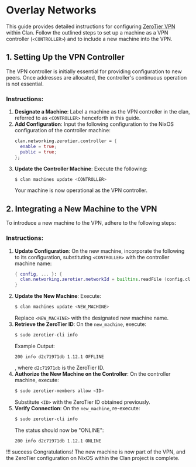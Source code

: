 # Overlay Networks

This guide provides detailed instructions for configuring
[ZeroTier VPN](https://zerotier.com) within Clan. Follow the
outlined steps to set up a machine as a VPN controller (`<CONTROLLER>`) and to
include a new machine into the VPN.

## 1. Setting Up the VPN Controller

The VPN controller is initially essential for providing configuration to new
peers. Once addresses are allocated, the controller's continuous operation is not essential.

### Instructions:

1. **Designate a Machine**: Label a machine as the VPN controller in the clan,
   referred to as `<CONTROLLER>` henceforth in this guide.
1. **Add Configuration**: Input the following configuration to the NixOS
   configuration of the controller machine:
   ```nix
   clan.networking.zerotier.controller = {
     enable = true;
     public = true;
   };
   ```
1. **Update the Controller Machine**: Execute the following:
   ```bash
   $ clan machines update <CONTROLLER>
   ```
   Your machine is now operational as the VPN controller.

## 2. Integrating a New Machine to the VPN

To introduce a new machine to the VPN, adhere to the following steps:

### Instructions:

1. **Update Configuration**: On the new machine, incorporate the following to its
   configuration, substituting `<CONTROLLER>` with the controller machine name:
   ```nix
   { config, ... }: {
     clan.networking.zerotier.networkId = builtins.readFile (config.clanCore.clanDir + "/machines/<CONTROLLER>/facts/zerotier-network-id");
   }
   ```
1. **Update the New Machine**: Execute:
   ```bash
   $ clan machines update <NEW_MACHINE>
   ```
   Replace `<NEW_MACHINE>` with the designated new machine name.
1. **Retrieve the ZeroTier ID**: On the `new_machine`, execute:
   ```bash
   $ sudo zerotier-cli info
   ```
   Example Output: 
   ```{.console, .no-copy}
   200 info d2c71971db 1.12.1 OFFLINE
   ```
   , where `d2c71971db` is the ZeroTier ID.
1. **Authorize the New Machine on the Controller**: On the controller machine,
   execute:
   ```bash
   $ sudo zerotier-members allow <ID>
   ```
   Substitute `<ID>` with the ZeroTier ID obtained previously.
1. **Verify Connection**: On the `new_machine`, re-execute:
   ```bash
   $ sudo zerotier-cli info
   ```
   The status should now be "ONLINE":
   ```{.console, .no-copy}
   200 info d2c71971db 1.12.1 ONLINE
   ```

!!! success
    Congratulations! The new machine is now part of the VPN, and the ZeroTier
    configuration on NixOS within the Clan project is complete.

